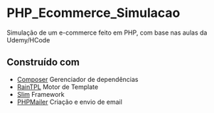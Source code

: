 # PHP_Ecommerce_Simulacao
Simulação de um e-commerce feito em PHP, com base nas aulas da Udemy/HCode

## Construído com
* [Composer](https://getcomposer.org/) Gerenciador de dependências
* [RainTPL](https://feulf.github.io/raintpl/) Motor de Template
* [Slim](https://www.slimframework.com/) Framework
* [PHPMailer](https://www.slimframework.com/) Criação e envio de email
